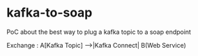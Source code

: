 # kafka-to-soap

PoC about the best way to plug a kafka topic to a soap endpoint

Exchange : 
A[Kafka Topic] -->|Kafka Connect| B(Web Service)

